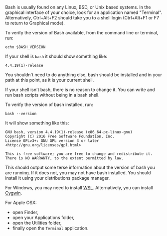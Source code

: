 Bash is usually found on any Linux, BSD, or Unix based systems.
In the graphical interface of your choice, look for an application named "Terminal".
Alternatively, Ctrl+Alt+F2 should take you to a shell login (Ctrl+Alt+F1 or F7 to return to Graphical mode).

To verify the version of Bash available, from the command line or terminal, run:

    echo $BASH_VERSION

If your shell is `bash` it should show something like:

    4.4.19(1)-release

You shouldn't need to do anything else, bash should be installed and in your path at this point, as it is your current shell.

If your shell isn't bash, there is no reason to change it.
You can write and run bash scripts without being in a bash shell.

To verify the version of bash installed, run:

```plain
bash --version
```

It will show something like this:

```
GNU bash, version 4.4.19(1)-release (x86_64-pc-linux-gnu)
Copyright (C) 2016 Free Software Foundation, Inc.
License GPLv3+: GNU GPL version 3 or later <http://gnu.org/licenses/gpl.html>

This is free software; you are free to change and redistribute it.
There is NO WARRANTY, to the extent permitted by law.
```

This should output some terse information about the version of bash you are running.
If it does not, you may not have bash installed.
You should install it using your distributions package manager.

For Windows, you may need to install [WSL](https://docs.microsoft.com/en-us/windows/wsl/install-win10). Alternatively, you can install [Cygwin](https://cygwin.com/).

For Apple OSX:
* open Finder,
* open your Applications folder,
* open the Utilities folder,
* finally open the `Terminal` application.

